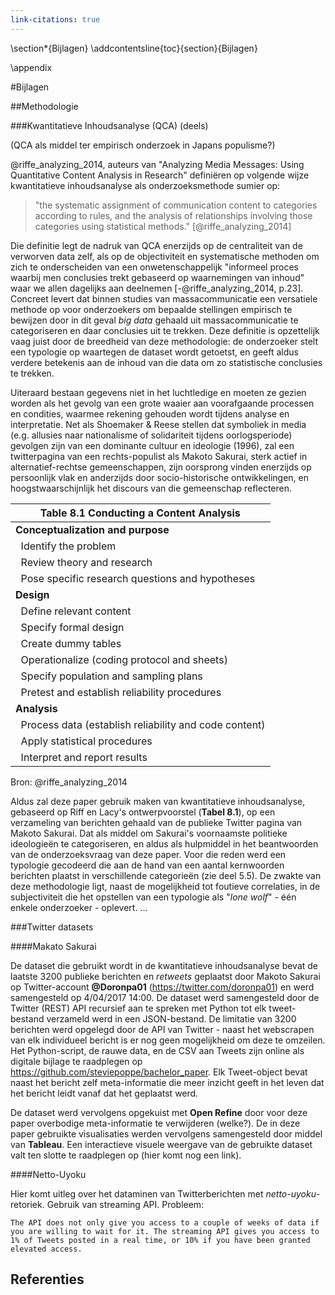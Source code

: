 ```yaml
---
link-citations: true
---
```


\section*{Bijlagen}
\addcontentsline{toc}{section}{Bijlagen}  

\appendix

#Bijlagen

##Methodologie

###Kwantitatieve Inhoudsanalyse (QCA) (deels)

(QCA als middel ter empirisch onderzoek in Japans populisme?)

@riffe_analyzing_2014, auteurs van "Analyzing Media Messages: Using Quantitative Content Analysis in Research" definiëren op volgende wijze kwantitatieve inhoudsanalyse als onderzoeksmethode sumier op:

>"the systematic assignment of communication content to categories according to rules, and the analysis of relationships involving those categories using statistical methods." [@riffe_analyzing_2014]

Die definitie legt de nadruk van QCA enerzijds op de centraliteit van de verworven data zelf, als op de objectiviteit en systematische methoden om zich te onderscheiden van een onwetenschappelijk "informeel proces waarbij men conclusies trekt gebaseerd op waarnemingen van inhoud" waar we allen dagelijks aan deelnemen [-@riffe_analyzing_2014, p.23]. Concreet levert dat binnen studies van massacommunicatie een versatiele methode op voor onderzoekers om bepaalde stellingen empirisch te bewijzen door in dit geval *big data* gehaald uit massacommunicatie te categoriseren en daar conclusies uit te trekken. Deze definitie is opzettelijk vaag juist door de breedheid van deze methodologie: de onderzoeker stelt een typologie op waartegen de dataset wordt getoetst, en geeft aldus verdere betekenis aan de inhoud van die data om zo statistische conclusies te trekken.

Uiteraard bestaan gegevens niet in het luchtledige en moeten ze gezien worden als het gevolg van een grote waaier aan voorafgaande processen en condities,  waarmee rekening gehouden wordt tijdens analyse en interpretatie. Net als Shoemaker & Reese stellen dat symboliek in media (e.g. allusies naar nationalisme of solidariteit tijdens oorlogsperiode) gevolgen zijn van een dominante cultuur en ideologie (1996), zal een twitterpagina van een rechts-populist als Makoto Sakurai, sterk actief in alternatief-rechtse gemeenschappen, zijn oorsprong vinden enerzijds op persoonlijk vlak en anderzijds door socio-historische ontwikkelingen, en hoogstwaarschijnlijk het discours van die gemeenschap reflecteren.

|            **Table 8.1 Conducting a Content Analysis**            |
|-------------------------------------------------------------------|
| **Conceptualization and purpose**                                 |
| &nbsp;&nbsp;Identify the problem                                  |
| &nbsp;&nbsp;Review theory and research                            |
| &nbsp;&nbsp;Pose specific research questions and hypotheses       |
| **Design**                                                        |
| &nbsp;&nbsp;Define relevant content                               |
| &nbsp;&nbsp;Specify formal design                                 |
| &nbsp;&nbsp;Create dummy tables                                   |
| &nbsp;&nbsp;Operationalize (coding protocol and sheets)           |
| &nbsp;&nbsp;Specify population and sampling plans                 |
| &nbsp;&nbsp;Pretest and establish reliability procedures          |
| **Analysis**                                                      |
| &nbsp;&nbsp;Process data (establish reliability and code content) |
| &nbsp;&nbsp;Apply statistical procedures                          |
| &nbsp;&nbsp;Interpret and report results                          |

Bron: @riffe_analyzing_2014

Aldus zal deze paper gebruik maken van kwantitatieve inhoudsanalyse, gebaseerd op Riff en Lacy's ontwerpvoorstel (**Tabel 8.1**), op een verzameling van berichten gehaald van de publieke Twitter pagina van Makoto Sakurai. Dat als middel om Sakurai's voornaamste politieke ideologieën te categoriseren, en aldus als hulpmiddel in het beantwoorden van de onderzoeksvraag van deze paper. Voor die reden werd een typologie gecodeerd die aan de hand van een aantal kernwoorden berichten plaatst in verschillende categorieën (zie deel 5.5). De zwakte van deze methodologie ligt, naast de mogelijkheid tot foutieve correlaties, in de subjectiviteit die het opstellen van een typologie als "*lone wolf*" - één enkele onderzoeker - oplevert. ...

###Twitter datasets

####Makato Sakurai

De dataset die gebruikt wordt in de kwantitatieve inhoudsanalyse bevat de laatste 3200 publieke berichten en *retweets* geplaatst door Makoto Sakurai op Twitter-account **&commat;Doronpa01** (https://twitter.com/doronpa01) en werd samengesteld op 4/04/2017 14:00. De dataset werd samengesteld door de Twitter (REST) API recursief aan te spreken met Python tot elk tweet-bestand verzameld werd in een JSON-bestand. De limitatie van 3200 berichten werd opgelegd door de API van Twitter - naast het webscrapen van elk individueel bericht is er nog geen mogelijkheid om deze te omzeilen. Het Python-script, de rauwe data, en de CSV aan Tweets zijn online als digitale bijlage te raadplegen op https://github.com/steviepoppe/bachelor_paper. Elk Tweet-object bevat naast het bericht zelf meta-informatie die meer inzicht geeft in het leven dat het bericht leidt vanaf dat het geplaatst werd.

De dataset werd vervolgens opgekuist met **Open Refine** door voor deze paper overbodige meta-informatie te verwijderen (welke?). De in deze paper gebruikte visualisaties werden vervolgens samengesteld door middel van **Tableau**. Een interactieve visuele weergave van de gebruikte dataset valt ten slotte te raadplegen op (hier komt nog een link).

####Netto-Uyoku

Hier komt uitleg over het dataminen van Twitterberichten met *netto-uyoku*-retoriek. Gebruik van streaming API. Probleem:

    The API does not only give you access to a couple of weeks of data if you are willing to wait for it. The streaming API gives you access to 1% of Tweets posted in a real time, or 10% if you have been granted elevated access. 

## Referenties